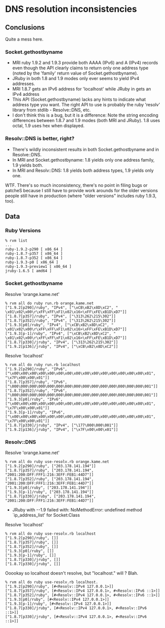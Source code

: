 # DNS resolution inconsistencies

## Conclusions

Quite a mess here.

### Socket.gethostbyname

* MRI ruby 1.9.2 and 1.9.3 provide both AAAA (IPv6) and A (IPv4) records even
  though the API clearly claims to return only one address type (noted by the
  'family' return value of Socket.gethostbyname).
* JRuby in both 1.8 and 1.9 modes only ever seems to yield IPv4 addresses.
* MRI 1.8.7 gets an IPv6 address for 'localhost' while JRuby in gets an IPv4 address
* This API (Socket.gethostbyname) lacks any hints to indicate what address type
  you want. The right API to use is probably the ruby 'resolv' library from
  stdlib - Resolve::DNS, etc.
* I don't think this is a bug, but it is a difference: Note the string encoding
  differences between 1.8.7 and 1.9 modes (both MRI and JRuby). 1.8 uses octal,
  1.9 uses hex when displayed.

### Resolv::DNS is better, right?

* There's wildly inconsistent results in both Socket.gethostbyname and in Resolve::DNS.
* In MRI and Socket.gethostbyname: 1.8 yields only one address family, 1.9 yields both.
* In MRI and Resolv::DNS: 1.8 yields both address types, 1.9 yields only one.

WTF. There's so much inconsistency, there's no point in filing bugs or patcheS
because I still have to provide work arounds for the older versions people
still have in production (where "older versions" includes ruby 1.9.3, too).

## Data

### Ruby Versions

    % rvm list 
    ...
    ruby-1.9.2-p290 [ x86_64 ]
    ruby-1.8.7-p357 [ x86_64 ]
    ruby-1.8.7-p352 [ x86_64 ]
    ruby-1.9.3-p0 [ x86_64 ]
    ruby-1.9.3-preview1 [ x86_64 ]
    jruby-1.6.5 [ amd64 ]

### Socket.gethostbyname

Resolve 'orange.kame.net'

    % rvm all do ruby run.rb orange.kame.net
    ["1.9.2[p290]/ruby", "IPv4", ["\xCB\xB2\x8D\xC2", " \x01\x02\x00\r\xFF\xFF\xF1\x02\x16>\xFF\xFE\xB1D\xD7"]]
    ["1.8.7[p357]/ruby", "IPv4", ["\313\262\215\302"]]
    ["1.8.7[p352]/ruby", "IPv4", ["\313\262\215\302"]]
    ["1.9.3[p0]/ruby", "IPv4", ["\xCB\xB2\x8D\xC2", " \x01\x02\x00\r\xFF\xFF\xF1\x02\x16>\xFF\xFE\xB1D\xD7"]]
    ["1.9.3[p-1]/ruby", "IPv4", ["\xCB\xB2\x8D\xC2", " \x01\x02\x00\r\xFF\xFF\xF1\x02\x16>\xFF\xFE\xB1D\xD7"]]
    ["1.8.7[p330]/jruby", "IPv4", ["\313\262\215\302"]]
    ["1.9.2[p136]/jruby", "IPv4", ["\xCB\xB2\x8D\xC2"]]

Resolve 'localhost'

    % rvm all do ruby run.rb localhost
    ["1.9.2[p290]/ruby", "IPv6", ["\x00\x00\x00\x00\x00\x00\x00\x00\x00\x00\x00\x00\x00\x00\x00\x01", "\x7F\x00\x00\x01"]]
    ["1.8.7[p357]/ruby", "IPv6", ["\000\000\000\000\000\000\000\000\000\000\000\000\000\000\000\001"]]
    ["1.8.7[p352]/ruby", "IPv6", ["\000\000\000\000\000\000\000\000\000\000\000\000\000\000\000\001"]]
    ["1.9.3[p0]/ruby", "IPv6", ["\x00\x00\x00\x00\x00\x00\x00\x00\x00\x00\x00\x00\x00\x00\x00\x01", "\x7F\x00\x00\x01"]]
    ["1.9.3[p-1]/ruby", "IPv6", ["\x00\x00\x00\x00\x00\x00\x00\x00\x00\x00\x00\x00\x00\x00\x00\x01", "\x7F\x00\x00\x01"]]
    ["1.8.7[p330]/jruby", "IPv4", ["\177\000\000\001"]]
    ["1.9.2[p136]/jruby", "IPv4", ["\x7F\x00\x00\x01"]]

### Resolv::DNS

Resolve 'orange.kame.net'

    % rvm all do ruby use-resolv.rb orange.kame.net
    ["1.9.2[p290]/ruby", ["203.178.141.194"]]
    ["1.8.7[p357]/ruby", ["203.178.141.194", "2001:200:DFF:FFF1:216:3EFF:FEB1:44D7"]]
    ["1.8.7[p352]/ruby", ["203.178.141.194", "2001:200:DFF:FFF1:216:3EFF:FEB1:44D7"]]
    ["1.9.3[p0]/ruby", ["203.178.141.194"]]
    ["1.9.3[p-1]/ruby", ["203.178.141.194"]]
    ["1.8.7[p330]/jruby", ["203.178.141.194", "2001:200:DFF:FFF1:216:3EFF:FEB1:44D7"]]

* JRuby with --1.9 failed with: NoMethodError: undefined method `ip_address_list' for Socket:Class

Resolve 'localhost'

    % rvm all do ruby use-resolv.rb localhost
    ["1.9.2[p290]/ruby", []]
    ["1.8.7[p357]/ruby", []]
    ["1.8.7[p352]/ruby", []]
    ["1.9.3[p0]/ruby", []]
    ["1.9.3[p-1]/ruby", []]
    ["1.8.7[p330]/jruby", []]
    ["1.8.7[p330]/jruby", []]

Ooookay so localhost doesn't resolve, but "localhost." will ? Blah.

    % rvm all do ruby use-resolv.rb localhost.
    ["1.9.2[p290]/ruby", [#<Resolv::IPv4 127.0.0.1>]]
    ["1.8.7[p357]/ruby", [#<Resolv::IPv4 127.0.0.1>, #<Resolv::IPv6 ::1>]]
    ["1.8.7[p352]/ruby", [#<Resolv::IPv4 127.0.0.1>, #<Resolv::IPv6 ::1>]]
    ["1.9.3[p0]/ruby", [#<Resolv::IPv4 127.0.0.1>]]
    ["1.9.3[p-1]/ruby", [#<Resolv::IPv4 127.0.0.1>]]
    ["1.8.7[p330]/jruby", [#<Resolv::IPv4 127.0.0.1>, #<Resolv::IPv6 ::1>]]
    ["1.8.7[p330]/jruby", [#<Resolv::IPv4 127.0.0.1>, #<Resolv::IPv6 ::1>]]
